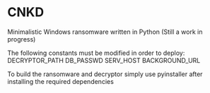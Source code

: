 # CNKD
Minimalistic Windows ransomware written in Python (Still a work in progress)



The following constants must be modified in order to deploy:
    DECRYPTOR_PATH
    DB_PASSWD
    SERV_HOST
    BACKGROUND_URL
    
To build the ransomware and decryptor simply use pyinstaller after installing the required dependencies
